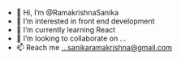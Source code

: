 - 👋 Hi, I’m @RamakrishnaSanika
- 👀 I’m interested in front end development
- 🌱 I’m currently learning React
- 💞️ I’m looking to collaborate on ...
- 📫 Reach me ...sanikaramakrishna@gmail.com

<!---
RamakrishnaSanika/RamakrishnaSanika is a ✨ special ✨ repository because its `README.md` (this file) appears on your GitHub profile.
You can click the Preview link to take a look at your changes.
--->
